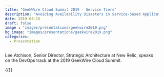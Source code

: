 ```yaml
---
title: "GeekWire Cloud Summit 2019 - Service Tiers"
description: "Avoiding Availability Disasters in Service-based Applications"
date: 2019-08-15
draft: false
image : "images/presentations/geekwire2019.png"
bg_image: "images/presentations/geekwire2019.png"
categories:
  - Presentation
---
```


Lee Atchison, Senior Director, Strategic Architecture at New Relic, speaks on the DevOps track at the 2019 GeekWire Cloud Summit.

{{<youtube v4qRr8JFoRk>}}